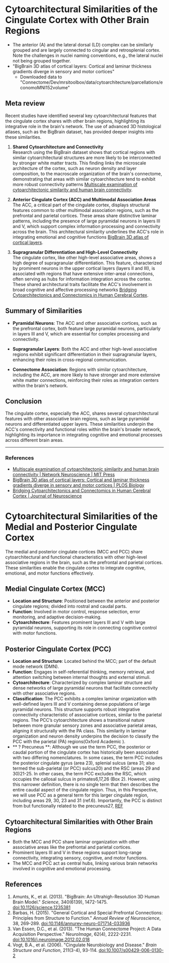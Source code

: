 # Cytoarchitectural Similarities of the Cingulate Cortex with Other Brain Regions

- The anterior (A) and the lateral dorsal (LD) complex can be similarly grouped and are largely connected to cingular and retrosplenial cortex. Note the challenges in nuclei naming conventions, e.g., the lateral nuclei not being grouped together.
- "BigBrain 3D atlas of cortical layers: Cortical and laminar thickness gradients diverge in sensory and motor cortices"
  - Downloaded data to "Connectome/Dev/mrsitoolbox/data/cytoarchitecture/parcellations/economoMNI152volume"

## Meta review

Recent studies have identified several key cytoarchitectural features that the cingulate cortex shares with other brain regions, highlighting its integrative role in the brain's network. The use of advanced 3D histological atlases, such as the BigBrain dataset, has provided deeper insights into these similarities.

1. **Shared Cytoarchitecture and Connectivity**  
   Research using the BigBrain dataset shows that cortical regions with similar cytoarchitectural structures are more likely to be interconnected by stronger white matter tracts. This finding links the microscale architecture of the cortex, such as neuron density and layer composition, to the macroscale organization of the brain's connectome, demonstrating that areas with similar cytoarchitecture tend to exhibit more robust connectivity patterns [Multiscale examination of cytoarchitectonic similarity and human brain connectivity](https://doi.org/10.1162/netn_a_00126).

2. **Anterior Cingulate Cortex (ACC) and Multimodal Association Areas**  
   The ACC, a critical part of the cingulate cortex, displays structural features common to other multimodal association regions, such as the prefrontal and parietal cortices. These areas share distinctive laminar patterns, including the presence of large pyramidal neurons in layers III and V, which support complex information processing and connectivity across the brain. This architectural similarity underlines the ACC's role in integrating emotional and cognitive functions [BigBrain 3D atlas of cortical layers](https://doi.org/10.1371/journal.pbio.3000324).

3. **Supragranular Differentiation and High-Level Connectivity**  
   The cingulate cortex, like other high-level associative areas, shows a high degree of supragranular differentiation. This feature, characterized by prominent neurons in the upper cortical layers (layers II and III), is associated with regions that have extensive inter-areal connections, often serving as hubs for information integration across the cortex. These shared architectural traits facilitate the ACC's involvement in broad cognitive and affective processing networks [Bridging Cytoarchitectonics and Connectomics in Human Cerebral Cortex](https://doi.org/10.1523/JNEUROSCI.1833-15.2015).

## Summary of Similarities

- **Pyramidal Neurons**: The ACC and other associative cortices, such as the prefrontal cortex, both feature large pyramidal neurons, particularly in layers III and V, which are essential for complex processing and connectivity.
  
- **Supragranular Layers**: Both the ACC and other high-level associative regions exhibit significant differentiation in their supragranular layers, enhancing their roles in cross-regional communication.
  
- **Connectome Association**: Regions with similar cytoarchitecture, including the ACC, are more likely to have stronger and more extensive white matter connections, reinforcing their roles as integration centers within the brain's network.

## Conclusion

The cingulate cortex, especially the ACC, shares several cytoarchitectural features with other associative brain regions, such as large pyramidal neurons and differentiated upper layers. These similarities underpin the ACC's connectivity and functional roles within the brain's broader network, highlighting its importance in integrating cognitive and emotional processes across different brain areas.

---

### References

- [Multiscale examination of cytoarchitectonic similarity and human brain connectivity | Network Neuroscience | MIT Press](https://doi.org/10.1162/netn_a_00126)
- [BigBrain 3D atlas of cortical layers: Cortical and laminar thickness gradients diverge in sensory and motor cortices | PLOS Biology](https://doi.org/10.1371/journal.pbio.3000324)
- [Bridging Cytoarchitectonics and Connectomics in Human Cerebral Cortex | Journal of Neuroscience](https://doi.org/10.1523/JNEUROSCI.1833-15.2015)




# Cytoarchitectural Similarities of the Medial and Posterior Cingulate Cortex

The medial and posterior cingulate cortices (MCC and PCC) share cytoarchitectural and functional characteristics with other high-level associative regions in the brain, such as the prefrontal and parietal cortices. These similarities enable the cingulate cortex to integrate cognitive, emotional, and motor functions effectively.

## Medial Cingulate Cortex (MCC)
- **Location and Structure**: Positioned between the anterior and posterior cingulate regions; divided into rostral and caudal parts.
- **Function**: Involved in motor control, response selection, error monitoring, and adaptive decision-making.
- **Cytoarchitecture**: Features prominent layers III and V with large pyramidal neurons, supporting its role in connecting cognitive control with motor functions.

## Posterior Cingulate Cortex (PCC)
- **Location and Structure**: Located behind the MCC; part of the default mode network (DMN).
- **Function**: Engages in self-referential thinking, memory retrieval, and attention switching between internal thoughts and external stimuli.
- **Cytoarchitecture**: Characterized by complex laminar structure and dense networks of large pyramidal neurons that facilitate connectivity with other associative regions.
- **Classification**: The PCC exhibits a complex laminar organization with well-defined layers III and V containing dense populations of large pyramidal neurons. This structure supports robust integrative connectivity characteristic of associative cortices, similar to the parietal regions. The PCC’s cytoarchitecture shows a transitional nature between more granular sensory zones and associative parietal areas, aligning it structurally with the PA class. This similarity in laminar organization and neuron density underpins the decision to classify the PCC with the parietal (PA) regions​(Oxford Academic
).
- ** ? Precuneus **: Although we use the term PCC, the posterior or caudal portion of the cingulate cortex has historically been associated with two differing nomenclatures. In some cases, the term PCC includes the posterior cingulate gyrus (area 23), splenial sulcus (area 31; also termed the sub-parietal (or PCC) sulcus20) and the RSC (areas 29 and 30)21-25. In other cases, the term PCC excludes the RSC, which occupies the callosal sulcus in primates6,17,26 (Box 2). However, using this narrower definition, there is no single term that then describes the entire caudal aspect of the cingulate region. Thus, in this Perspective, we will use PCC as a general term for this larger cingulate region, including areas 29, 30, 23 and 31 (ref.6). Importantly, the PCC is distinct from but functionally related to the precuneus27, [REF](https://www.ncbi.nlm.nih.gov/pmc/articles/PMC10041987/)


## Cytoarchitectural Similarities with Other Brain Regions
- Both the MCC and PCC share laminar organization with other associative areas like the prefrontal and parietal cortices.
- Prominent layers III and V in these regions support long-range connectivity, integrating sensory, cognitive, and motor functions.
- The MCC and PCC act as central hubs, linking various brain networks involved in cognitive and emotional processing.

## References
1. Amunts, K., et al. (2013). "BigBrain: An Ultrahigh-Resolution 3D Human Brain Model." *Science*, 340(6139), 1472-1475. [doi:10.1126/science.1235381](https://doi.org/10.1126/science.1235381)
2. Barbas, H. (2015). "General Cortical and Special Prefrontal Connections: Principles from Structure to Function." *Annual Review of Neuroscience*, 38, 269-289. [doi:10.1146/annurev-neuro-071714-033936](https://doi.org/10.1146/annurev-neuro-071714-033936)
3. Van Essen, D.C., et al. (2013). "The Human Connectome Project: A Data Acquisition Perspective." *NeuroImage*, 62(4), 2222-2231. [doi:10.1016/j.neuroimage.2012.02.018](https://doi.org/10.1016/j.neuroimage.2012.02.018)
4. Vogt, B.A., et al. (2006). "Cingulate Neurobiology and Disease." *Brain Structure and Function*, 211(3-4), 93-114. [doi:10.1007/s00429-006-0130-2](https://doi.org/10.1007/s00429-006-0130-2)

